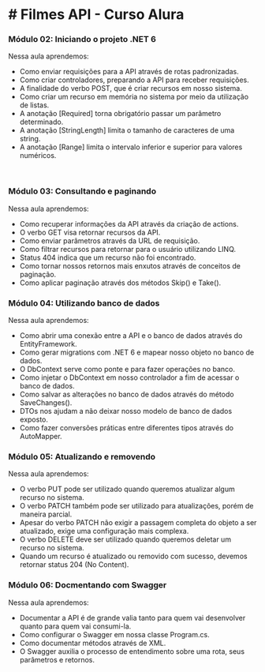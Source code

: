 <h1> # Filmes API - Curso Alura</h1>
<h3>Módulo 02: Iniciando o projeto .NET 6</h3>
<p>Nessa aula aprendemos:</p>
<ul>
  <li>Como enviar requisições para a API através de rotas padronizadas.</li>
  <li>Como criar controladores, preparando a API para receber requisições.</li>
  <li>A finalidade do verbo POST, que é criar recursos em nosso sistema.</li>
  <li>Como criar um recurso em memória no sistema por meio da utilização de listas.</li>
  <li>A anotação [Required] torna obrigatório passar um parâmetro determinado.</li>
  <li>A anotação [StringLength] limita o tamanho de caracteres de uma string.</li>
  <li>A anotação [Range] limita o intervalo inferior e superior para valores numéricos.</li>
</ul>
<br>
<h3>Módulo 03: Consultando e paginando</h3>
<p>Nessa aula aprendemos:</p>
<ul>
  <li>Como recuperar informações da API através da criação de actions.</li>
  <li>O verbo GET visa retornar recursos da API.</li>
  <li>Como enviar parâmetros através da URL de requisição.</li>
  <li>Como filtrar recursos para retornar para o usuário utilizando LINQ.</li>
  <li>Status 404 indica que um recurso não foi encontrado.</li>
  <li>Como tornar nossos retornos mais enxutos através de conceitos de paginação.</li>
  <li>Como aplicar paginação através dos métodos Skip() e Take().</li>
</ul>
<h3>Módulo 04: Utilizando banco de dados</h3>
<p>Nessa aula aprendemos:</p>
<ul>
  <li>Como abrir uma conexão entre a API e o banco de dados através do EntityFramework.</li>
  <li>Como gerar migrations com .NET 6 e mapear nosso objeto no banco de dados.</li>
  <li>O DbContext serve como ponte e para fazer operações no banco.</li>
  <li>Como injetar o DbContext em nosso controlador a fim de acessar o banco de dados.</li>
  <li>Como salvar as alterações no banco de dados através do método SaveChanges().</li>
  <li>DTOs nos ajudam a não deixar nosso modelo de banco de dados exposto.</li>
  <li>Como fazer conversões práticas entre diferentes tipos através do AutoMapper.</li>
</ul>
<h3>Módulo 05: Atualizando e removendo</h3>
<p>Nessa aula aprendemos:</p>
<ul>
  <li>O verbo PUT pode ser utilizado quando queremos atualizar algum recurso no sistema.</li>
  <li>O verbo PATCH também pode ser utilizado para atualizações, porém de maneira parcial.</li>
  <li>Apesar do verbo PATCH não exigir a passagem completa do objeto a ser atualizado, exige uma configuração mais complexa.</li>
  <li>O verbo DELETE deve ser utilizado quando queremos deletar um recurso no sistema.</li>
  <li>Quando um recurso é atualizado ou removido com sucesso, devemos retornar status 204 (No Content).</li>
</ul>
<h3>Módulo 06: Docmentando com Swagger</h3>
<p>Nessa aula aprendemos:</p>
<ul>
  <li>Documentar a API é de grande valia tanto para quem vai desenvolver quanto para quem vai consumi-la.</li>
  <li>Como configurar o Swagger em nossa classe Program.cs.</li>
  <li>Como documentar métodos através de XML.</li>
  <li>O Swagger auxilia o processo de entendimento sobre uma rota, seus parâmetros e retornos.</li>
</ul>
